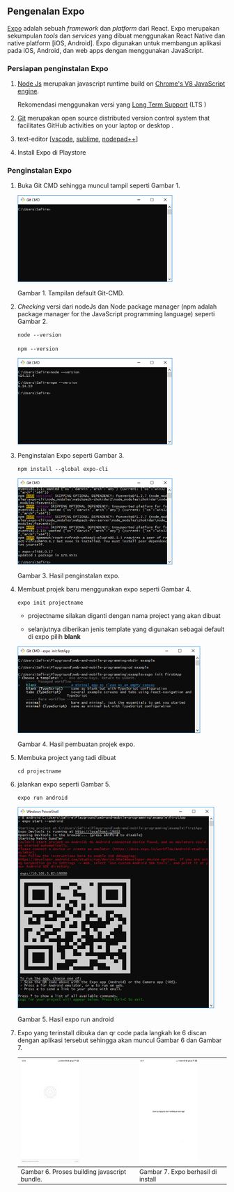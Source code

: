 ## Pengenalan Expo

[Expo](https://expo.io/) adalah sebuah *framework* dan *platform* dari React. Expo merupakan sekumpulan *tools* dan *services* yang dibuat menggunakan React Native dan native platform [iOS, Android]. Expo digunakan untuk membangun aplikasi pada iOS, Android, dan web apps dengan menggunakan JavaScript.



### Persiapan penginstalan Expo

1. [Node Js](https://nodejs.org/en/)  merupakan javascript runtime build on  [Chrome's V8 JavaScript engine](https://v8.dev/).

   Rekomendasi menggunakan versi yang [Long Term Support](https://nodejs.org/dist/v14.15.4/node-v14.15.4-x64.msi) (LTS )

2. [Git](https://git-scm.com/downloads) merupakan open source distributed version control system that facilitates GitHub activities on your laptop or desktop .

3. text-editor [[vscode](https://code.visualstudio.com/), [sublime](https://www.sublimetext.com/), [nodepad++](https://notepad-plus-plus.org/downloads/)]

4. Install Expo di Playstore



### Penginstalan Expo

1. Buka Git CMD sehingga muncul tampil seperti Gambar 1.

   <img src="img\git-cmd.PNG" style="zoom:67%;" />

   Gambar 1. Tampilan default Git-CMD.

   

2. *Checking* versi dari nodeJs dan Node package manager (npm adalah package manager for the JavaScript programming language) seperti Gambar 2.

   ```
   node --version
   
   npm --version
   ```

   <img src="img\checking-version.PNG" style="zoom:67%;" />

3. Penginstalan Expo seperti Gambar 3.

   ```
   npm install --global expo-cli
   ```

   <img src="img\npm-expo-cli.PNG" style="zoom:67%;" />

   Gambar 3. Hasil penginstalan expo.

   

4. Membuat projek baru menggunakan expo seperti Gambar 4.

   ```
   expo init projectname
   ```

   - projectname silakan diganti dengan nama project yang akan dibuat

   - selanjutnya diberikan jenis template yang digunakan sebagai default di expo pilih **blank**

   <img src="img\expo-init.PNG" style="zoom:67%;" />

   Gambar 4.  Hasil pembuatan projek expo.

   

5. Membuka project yang tadi dibuat

   ```
   cd projectname
   ```

6. jalankan expo seperti Gambar 5.

   ```
   expo run android
   ```

   <img src="img\hasil-npm-run-android.PNG" style="zoom:67%;" />

   Gambar 5. Hasil expo run android

7. Expo yang terinstall dibuka dan qr code pada langkah ke 6 discan dengan aplikasi tersebut sehingga akan muncul Gambar 6 dan Gambar 7.

   |<img src="img\proses-java-bundle.jpg" style="zoom:30%;" />|<img src="img\expo-berhasil.jpg" style="zoom:30%;" />|
   | --- | ----------- |
   | Gambar 6. Proses building javascript bundle. | Gambar 7. Expo berhasil di install |

